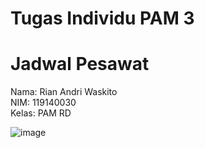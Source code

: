 # Tugas Individu PAM 3
# Jadwal Pesawat

Nama: Rian Andri Waskito <br>
NIM: 119140030 <br>
Kelas: PAM RD <br>

![image](https://user-images.githubusercontent.com/82927821/158136632-23a76e6f-530d-4fbc-98d7-fa8af20fcc9f.png)
